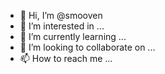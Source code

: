 - 👋 Hi, I’m @smooven
- 👀 I’m interested in ...
- 🌱 I’m currently learning ...
- 💞️ I’m looking to collaborate on ...
- 📫 How to reach me ...

<!---
smooven/smooven is a ✨ special ✨ repository because its `README.md` (this file) appears on your GitHub profile.
You can click the Preview link to take a look at your changes.
--->
